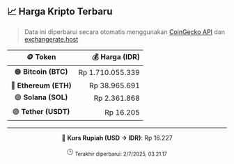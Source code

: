 

<!-- HARGA_KRIPTO -->
## 📈 Harga Kripto Terbaru

> Data ini diperbarui secara otomatis menggunakan [CoinGecko API](https://www.coingecko.com/) dan [exchangerate.host](https://exchangerate.host/)

<div align="center">

| 🪙 Token | 💰 Harga (IDR) |
|:------:|---------------:|
| 🟠 **Bitcoin (BTC)**   | Rp 1.710.055.339 |
| 🔵 **Ethereum (ETH)**  | Rp 38.965.691 |
| 🟣 **Solana (SOL)**    | Rp 2.361.868 |
| 🟢 **Tether (USDT)**   | Rp 16.205 |

---

💱 **Kurs Rupiah (USD → IDR)**: Rp 16.227

🕒 <sub>Terakhir diperbarui: 2/7/2025, 03.21.17</sub>

</div>
<!-- /HARGA_KRIPTO -->